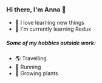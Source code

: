 ### Hi there, I'm Anna 👋
  
- :purple_heart: I love learning new things
- :green_book: I'm currently learning Redux


##### Some of my hobbies outside work:
- :earth_americas: Travelling
- :running: Running
- :herb: Growing plants
<!--
- 👯 I’m looking to collaborate on ...
- 🤔 I’m looking for help with ...
- 💬 Ask me about ...
- 📫 How to reach me: ...
- 😄 Pronouns: ...
- ⚡ Fun fact: ...
-->
